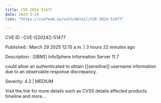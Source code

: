 ```yaml
---
title: CVE-2024-51477
date: 2025-3-29
lien: "https://cvefeed.io/vuln/detail/CVE-2024-51477"

---
```


CVE ID : CVE-[[2024]]-51477

Published :  March 29
2025
12:15 a.m. | 3 hours
22 minutes ago

Description : [[IBM]] InfoSphere Information Server 11.7 

could allow an authenticated to obtain [[sensitive]] username information due to an observable response discrepancy.

Severity: 4.3 | MEDIUM

Visit the link for more details
such as CVSS details
affected products
timeline
and more...
